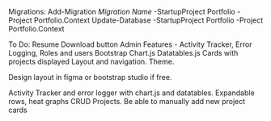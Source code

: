 ﻿Migrations: 
Add-Migration *Migration Name* -StartupProject Portfolio -Project Portfolio.Context
Update-Database -StartupProject Portfolio -Project Portfolio.Context

To Do:
Resume Download button
Admin Features - Activity Tracker, Error Logging, Roles and users
Bootstrap
Chart.js
Datatables.js
Cards with projects displayed
Layout and navigation.
Theme.

Design layout in figma or bootstrap studio if free.

Activity Tracker and error logger with chart.js and datatables. Expandable rows, heat graphs
CRUD Projects. Be able to manually add new project cards